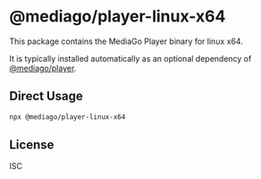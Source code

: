 # @mediago/player-linux-x64

This package contains the MediaGo Player binary for linux x64.

It is typically installed automatically as an optional dependency of [@mediago/player](https://www.npmjs.com/package/@mediago/player).

## Direct Usage

```bash
npx @mediago/player-linux-x64
```

## License

ISC

